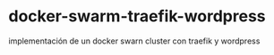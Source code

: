 # docker-swarm-traefik-wordpress
implementación de un docker swarn cluster con traefik y wordpress 

